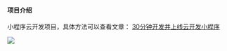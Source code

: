 #### 项目介绍
小程序云开发项目，具体方法可以查看文章：
[30分钟开发并上线云开发小程序
](https://mp.weixin.qq.com/s?__biz=MzAxMzY3NzQ0OQ==&mid=2455227879&idx=1&sn=2eec66e88e09047f038cf41948000692&chksm=8c3d8b01bb4a0217adfc2bf14e05e9e80c4840c17853584abe53b762e5ccaea5e920620def04&token=1986468696&lang=zh_CN#rd)

![](https://img-blog.csdnimg.cn/20200310122645122.gif)
